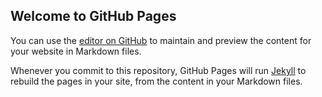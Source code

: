 ## Welcome to GitHub Pages

You can use the [editor on GitHub](https://github.com/MrHenryA/ProjectListing/edit/master/index.md) to maintain and preview the content for your website in Markdown files.

Whenever you commit to this repository, GitHub Pages will run [Jekyll](https://jekyllrb.com/) to rebuild the pages in your site, from the content in your Markdown files.

